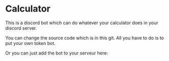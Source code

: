 # Calculator
This is a discord bot which  can do whatever your calculator does in your discord server.

You can change the source code which is in this git.
All you have to do is to put your own token bot.

Or you can just add the bot to your serveur here:

